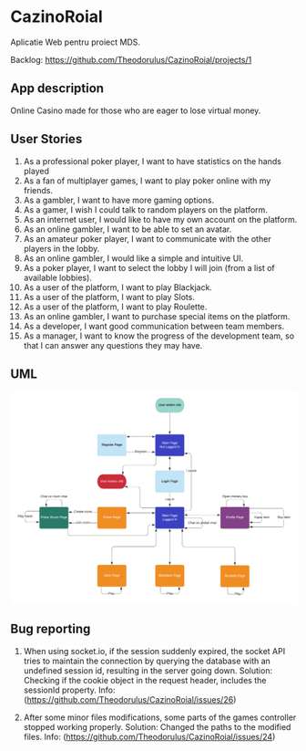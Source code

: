 # CazinoRoial
Aplicatie Web pentru proiect MDS.

Backlog: https://github.com/Theodorulus/CazinoRoial/projects/1

## App description

Online Casino made for those who are eager to lose virtual money.


## User Stories
1. As a professional poker player, I want to have statistics on the hands played
2. As a fan of multiplayer games, I want to play poker online with my friends.
3. As a gambler, I want to have more gaming options. 
4. As a gamer, I wish I could talk to random players on the platform.
5. As an internet user, I would like to have my own account on the platform.
6. As an online gambler, I want to be able to set an avatar.
7. As an amateur poker player, I want to communicate with the other players in the lobby.
8. As an online gambler, I would like a simple and intuitive UI.
9. As a poker player, I want to select the lobby I will join (from a list of available lobbies).
10. As a user of the platform, I want to play Blackjack.
11. As a user of the platform, I want to play Slots.
12. As a user of the platform, I want to play Roulette.
13. As an online gambler, I want to purchase special items on the platform.
14. As a developer, I want good communication between team members.
15. As a manager, I want to know the progress of the development team, so that I can answer any questions they may have.

## UML

<img src="./public/img/Cazino_Roial_UML.png">


## Bug reporting

1. When using socket.io, if the session suddenly expired, the socket API tries to maintain the connection by querying the database with an undefined session id, resulting in the server going down. Solution: Checking if the cookie object in the request header, includes the sessionId property. Info: (https://github.com/Theodorulus/CazinoRoial/issues/26)

2. After some minor files modifications, some parts of the games controller stopped working properly. Solution: Changed the paths to the modified files. Info: (https://github.com/Theodorulus/CazinoRoial/issues/24)


